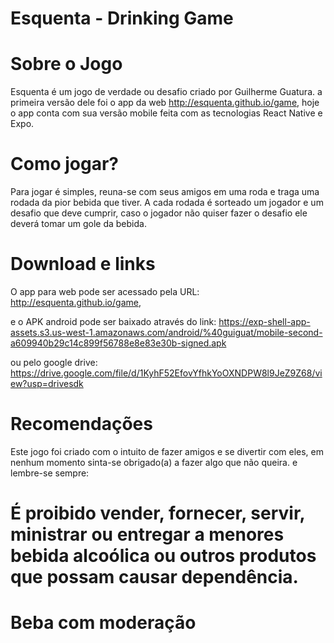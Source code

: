 # Esquenta - Drinking Game

# Sobre o Jogo
Esquenta é um jogo de verdade ou desafio criado por Guilherme Guatura.
a primeira versão dele foi o app da web http://esquenta.github.io/game,
hoje o app conta com sua versão mobile feita com as tecnologias React Native e Expo.

# Como jogar?
Para jogar é simples, reuna-se com seus amigos em uma roda e traga uma rodada da pior bebida que tiver.
A cada rodada é sorteado um jogador e um desafio que deve cumprir, caso o jogador não quiser fazer o desafio
ele deverá tomar um gole da bebida.

# Download e links
O app para web pode ser acessado pela URL: http://esquenta.github.io/game,

e o APK android pode ser baixado através do link: https://exp-shell-app-assets.s3.us-west-1.amazonaws.com/android/%40guiguat/mobile-second-a609940b29c14c899f56788e8e83e30b-signed.apk

ou pelo google drive: https://drive.google.com/file/d/1KyhF52EfovYfhkYoOXNDPW8l9JeZ9Z68/view?usp=drivesdk

# Recomendações
Este jogo foi criado com o intuito de fazer amigos e se divertir com eles, em nenhum momento sinta-se obrigado(a)
a fazer algo que não queira.
e lembre-se sempre:
# É proibido vender, fornecer, servir, ministrar ou entregar a menores bebida alcoólica ou outros produtos que possam causar dependência. 
# Beba com moderação
